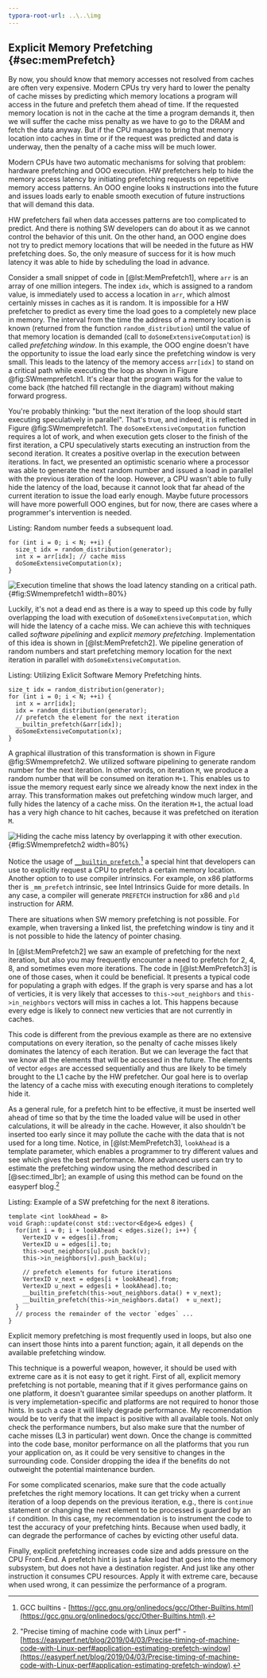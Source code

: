 ```yaml
---
typora-root-url: ..\..\img
---
```


## Explicit Memory Prefetching {#sec:memPrefetch}

By now, you should know that memory accesses not resolved from caches are often very expensive. Modern CPUs try very hard to lower the penalty of cache misses by predicting which memory locations a program will access in the future and prefetch them ahead of time. If the requested memory location is not in the cache at the time a program demands it, then we will suffer the cache miss penalty as we have to go to the DRAM and fetch the data anyway. But if the CPU manages to bring that memory location into caches in time or if the request was predicted and data is underway, then the penalty of a cache miss will be much lower.

Modern CPUs have two automatic mechanisms for solving that problem: hardware prefetching and OOO execution. HW prefetchers help to hide the memory access latency by initiating prefetching requests on repetitive memory access patterns. An OOO engine looks `N` instructions into the future and issues loads early to enable smooth execution of future instructions that will demand this data.

HW prefetchers fail when data accesses patterns are too complicated to predict. And there is nothing SW developers can do about it as we cannot control the behavior of this unit. On the other hand, an OOO engine does not try to predict memory locations that will be needed in the future as HW prefetching does. So, the only measure of success for it is how much latency it was able to hide by scheduling the load in advance.

Consider a small snippet of code in [@lst:MemPrefetch1], where `arr` is an array of one million integers. The index `idx`, which is assigned to a random value, is immediately used to access a location in `arr`, which almost certainly misses in caches as it is random. It is impossible for a HW prefetcher to predict as every time the load goes to a completely new place in memory. The interval from the time the address of a memory location is known (returned from the function `random_distribution`) until the value of that memory location is demanded (call to `doSomeExtensiveComputation`) is called *prefetching window*. In this example, the OOO engine doesn't have the opportunity to issue the load early since the prefetching window is very small. This leads to the latency of the memory access `arr[idx]` to stand on a critical path while executing the loop as shown in Figure @fig:SWmemprefetch1. It's clear that the program waits for the value to come back (the hatched fill rectangle in the diagram) without making forward progress.

You're probably thinking: "but the next iteration of the loop should start executing speculatively in parallel". That's true, and indeed, it is reflected in Figure @fig:SWmemprefetch1. The `doSomeExtensiveComputation` function requires a lot of work, and when execution gets closer to the finish of the first iteration, a CPU speculatively starts executing an instruction from the second iteration. It creates a positive overlap in the execution between iterations. In fact, we presented an optimistic scenario where a processor was able to generate the next random number and issued a load in parallel with the previous iteration of the loop. However, a CPU wasn't able to fully hide the latency of the load, because it cannot look that far ahead of the current iteration to issue the load early enough. Maybe future processors will have more powerfull OOO engines, but for now, there are cases where a programmer's intervention is needed.

Listing: Random number feeds a subsequent load.

~~~~ {#lst:MemPrefetch1 .cpp}
for (int i = 0; i < N; ++i) {
  size_t idx = random_distribution(generator);
  int x = arr[idx]; // cache miss
  doSomeExtensiveComputation(x);
}
~~~~~~~~~~~~~~~~~~~~~~~~~~~~~~~~~~~~~~~~~~~~~~~~~

![Execution timeline that shows the load latency standing on a critical path.](../../img/memory-access-opts/SWmemprefetch1.png){#fig:SWmemprefetch1 width=80%}

Luckily, it's not a dead end as there is a way to speed up this code by fully overlapping the load with execution of `doSomeExtensiveComputation`, which will hide the latency of a cache miss. We can achieve this with techniques called *software pipelining* and *explicit memory prefetching*. Implementation of this idea is shown in [@lst:MemPrefetch2]. We pipeline generation of random numbers and start prefetching memory location for the next iteration in parallel with `doSomeExtensiveComputation`.

Listing: Utilizing Exlicit Software Memory Prefetching hints.

~~~~ {#lst:MemPrefetch2 .cpp}
size_t idx = random_distribution(generator);
for (int i = 0; i < N; ++i) {
  int x = arr[idx]; 
  idx = random_distribution(generator);
  // prefetch the element for the next iteration
  __builtin_prefetch(&arr[idx]);
  doSomeExtensiveComputation(x);
}
~~~~~~~~~~~~~~~~~~~~~~~~~~~~~~~~~~~~~~~~~~~~~~~~~

A graphical illustration of this transformation is shown in Figure @fig:SWmemprefetch2. We utilized software pipelining to generate random number for the next iteration. In other words, on iteration `M`, we produce a random number that will be consumed on iteration `M+1`. This enables us to issue the memory request early since we already know the next index in the array. This transformation makes out prefetching window much larger, and fully hides the latency of a cache miss. On the iteration `M+1`, the actual load has a very high chance to hit caches, because it was prefetched on iteration `M`.

![Hiding the cache miss latency by overlapping it with other execution.](../../img/memory-access-opts/SWmemprefetch2.png){#fig:SWmemprefetch2 width=80%}

Notice the usage of [`__builtin_prefetch`](https://gcc.gnu.org/onlinedocs/gcc/Other-Builtins.html),[^4] a special hint that developers can use to explicitly request a CPU to prefetch a certain memory location. Another option to to use compiler intrinsics. For example, on x86 platforms ther is `_mm_prefetch` intrinsic, see Intel Intrinsics Guide for more details. In any case, a compiler will generate `PREFETCH` instruction for x86 and `pld` instruction for ARM.

There are situations when SW memory prefetching is not possible. For example, when traversing a linked list, the prefetching window is tiny and it is not possible to hide the latency of pointer chasing.

In [@lst:MemPrefetch2] we saw an example of prefetching for the next iteration, but also you may frequently encounter a need to prefetch for 2, 4, 8, and sometimes even more iterations. The code in [@lst:MemPrefetch3] is one of those cases, when it could be beneficial. It presents a typical code for populating a graph with edges. If the graph is very sparse and has a lot of verticies, it is very likely that accesses to `this->out_neighbors` and `this->in_neighbors` vectors will miss in caches a lot. This happens because every edge is likely to connect new verticies that are not currently in caches.

This code is different from the previous example as there are no extensive computations on every iteration, so the penalty of cache misses likely dominates the latency of each iteration. But we can leverage the fact that we know all the elements that will be accessed in the future. The elements of vector `edges` are accessed sequentially and thus are likely to be timely brought to the L1 cache by the HW prefetcher. Our goal here is to overlap the latency of a cache miss with executing enough iterations to completely hide it.

As a general rule, for a prefetch hint to be effective, it must be inserted well ahead of time so that by the time the loaded value will be used in other calculations, it will be already in the cache. However, it also shouldn't be inserted too early since it may pollute the cache with the data that is not used for a long time. Notice, in [@lst:MemPrefetch3], `lookAhead` is a template parameter, which enables a programmer to try different values and see which gives the best performance. More advanced users can try to estimate the prefetching window using the method described in [@sec:timed_lbr]; an example of using this method can be found on the easyperf blog.[^5]

Listing: Example of a SW prefetching for the next 8 iterations.

~~~~ {#lst:MemPrefetch3 .cpp}
template <int lookAhead = 8>
void Graph::update(const std::vector<Edge>& edges) {
  for(int i = 0; i + lookAhead < edges.size(); i++) {
    VertexID v = edges[i].from;
    VertexID u = edges[i].to;
    this->out_neighbors[u].push_back(v);
    this->in_neighbors[v].push_back(u);

    // prefetch elements for future iterations
    VertexID v_next = edges[i + lookAhead].from;
    VertexID u_next = edges[i + lookAhead].to;
    __builtin_prefetch(this->out_neighbors.data() + v_next);
    __builtin_prefetch(this->in_neighbors.data()  + u_next);
  }
  // process the remainder of the vector `edges` ...
}
~~~~~~~~~~~~~~~~~~~~~~~~~~~~~~~~~~~~~~~~~~~~~~~~~

Explicit memory prefetching is most frequently used in loops, but also one can insert those hints into a parent function; again, it all depends on the available prefetching window.

This technique is a powerful weapon, however, it should be used with extreme care as it is not easy to get it right. First of all, explicit memory prefetching is not portable, meaning that if it gives performance gains on one platform, it doesn't guarantee similar speedups on another platform. It is very implemetation-specific and platforms are not required to honor those hints. In such a case it will likely degrade performance. My recomendation would be to verify that the impact is positive with all available tools. Not only check the performance numbers, but also make sure that the number of cache misses (L3 in particular) went down. Once the change is committed into the code base, monitor performance on all the platforms that you run your application on, as it could be very sensitive to changes in the surrounding code. Consider dropping the idea if the benefits do not outweight the potential maintenance burden.

For some complicated scenarios, make sure that the code actually prefetches the right memory locations. It can get tricky when a current iteration of a loop depends on the previous iteration, e.g., there is `continue` statement or changing the next element to be processed is guarded by an `if` condition. In this case, my recommendation is to instrument the code to test the accuracy of your prefetching hints. Because when used badly, it can degrade the performance of caches by evicting other useful data.

Finally, explicit prefetching increases code size and adds pressure on the CPU Front-End. A prefetch hint is just a fake load that goes into the memory subsystem, but does not have a destination register. And just like any other instruction it consumes CPU resources. Apply it with extreme care, because when used wrong, it can pessimize the performance of a program.

[^4]: GCC builtins - [https://gcc.gnu.org/onlinedocs/gcc/Other-Builtins.html](https://gcc.gnu.org/onlinedocs/gcc/Other-Builtins.html).
[^5]: "Precise timing of machine code with Linux perf" - [https://easyperf.net/blog/2019/04/03/Precise-timing-of-machine-code-with-Linux-perf#application-estimating-prefetch-window](https://easyperf.net/blog/2019/04/03/Precise-timing-of-machine-code-with-Linux-perf#application-estimating-prefetch-window).
